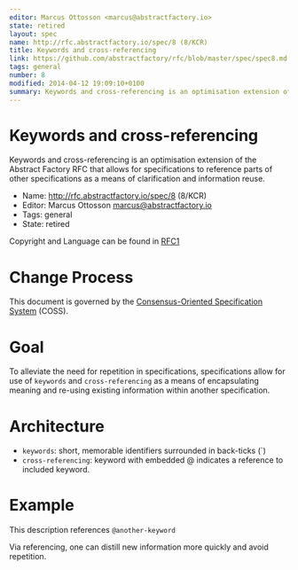 ```yaml
---
editor: Marcus Ottosson <marcus@abstractfactory.io>
state: retired
layout: spec
name: http://rfc.abstractfactory.io/spec/8 (8/KCR)
title: Keywords and cross-referencing
link: https://github.com/abstractfactory/rfc/blob/master/spec/spec8.md
tags: general
number: 8
modified: 2014-04-12 19:09:10+0100
summary: Keywords and cross-referencing is an optimisation extension of the Abstract Factory RFC that allows for specifications to reference parts of other specifications as a means of clarification and information reuse.
---
```


# Keywords and cross-referencing

Keywords and cross-referencing is an optimisation extension of the Abstract Factory RFC that allows for specifications to reference parts of other specifications as a means of clarification and information reuse.

* Name: http://rfc.abstractfactory.io/spec/8 (8/KCR)
* Editor: Marcus Ottosson <marcus@abstractfactory.io>
* Tags: general
* State: retired

Copyright and Language can be found in [RFC1](http://rfc.abstractfactory.io/spec/1)

# Change Process

This document is governed by the [Consensus-Oriented Specification System](http://www.digistan.org/spec:1/COSS) (COSS).

# Goal

To alleviate the need for repetition in specifications, specifications allow for use of `keywords` and `cross-referencing` as a means of encapsulating meaning and re-using existing information within another specification.

# Architecture

* `keywords`: short, memorable identifiers surrounded in back-ticks (`)
* `cross-referencing`: keyword with embedded @ indicates a reference to included keyword.

# Example

This description references `@another-keyword`

Via referencing, one can distill new information more quickly and avoid repetition.